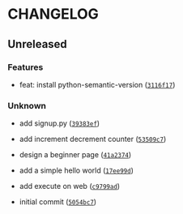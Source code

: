 # CHANGELOG


## Unreleased

### Features

* feat: install python-semantic-version ([`3116f17`](https://github.com/mehranasghari/flet-practice/commit/3116f1751b8ada0d14ba8822267892d217088d05))

### Unknown

* add signup.py ([`39383ef`](https://github.com/mehranasghari/flet-practice/commit/39383ef4d64426eacc6645c24ce7d291be8b8456))

* add increment decrement counter ([`53509c7`](https://github.com/mehranasghari/flet-practice/commit/53509c75702d5cf375f66b382e6b59c93101b9b4))

* design a beginner page ([`41a2374`](https://github.com/mehranasghari/flet-practice/commit/41a2374ddd4fa29a5b81776e78ed86bd21368874))

* add a simple hello world ([`17ee99d`](https://github.com/mehranasghari/flet-practice/commit/17ee99d0dc6b14238052e5d793af51429928cbc1))

* add execute on web ([`c9799ad`](https://github.com/mehranasghari/flet-practice/commit/c9799adff1028227c4ccb049b5e1aeea74b2ed82))

* initial commit ([`5054bc7`](https://github.com/mehranasghari/flet-practice/commit/5054bc7f55bb8f2b8bc8b09233d72d3764a8ac7e))
